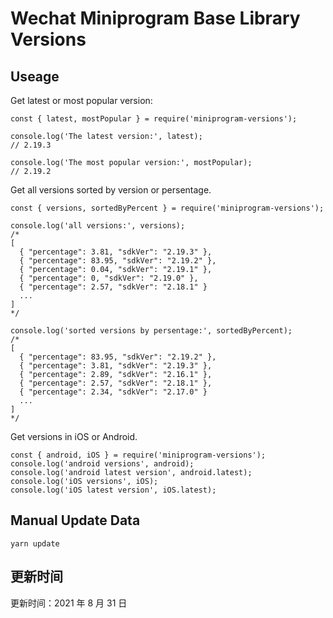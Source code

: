 
# Wechat Miniprogram Base Library Versions

## Useage

Get latest or most popular version:

```;
const { latest, mostPopular } = require('miniprogram-versions');

console.log('The latest version:', latest);
// 2.19.3

console.log('The most popular version:', mostPopular);
// 2.19.2

```

Get all versions sorted by version or persentage.

```
const { versions, sortedByPercent } = require('miniprogram-versions');

console.log('all versions:', versions);
/*
[
  { "percentage": 3.81, "sdkVer": "2.19.3" },
  { "percentage": 83.95, "sdkVer": "2.19.2" },
  { "percentage": 0.04, "sdkVer": "2.19.1" },
  { "percentage": 0, "sdkVer": "2.19.0" },
  { "percentage": 2.57, "sdkVer": "2.18.1" }
  ...
]
*/

console.log('sorted versions by persentage:', sortedByPercent);
/*
[
  { "percentage": 83.95, "sdkVer": "2.19.2" },
  { "percentage": 3.81, "sdkVer": "2.19.3" },
  { "percentage": 2.89, "sdkVer": "2.16.1" },
  { "percentage": 2.57, "sdkVer": "2.18.1" },
  { "percentage": 2.34, "sdkVer": "2.17.0" }
  ...
]
*/
```

Get versions in iOS or Android.

```
const { android, iOS } = require('miniprogram-versions');
console.log('android versions', android);
console.log('android latest version', android.latest);
console.log('iOS versions', iOS);
console.log('iOS latest version', iOS.latest);
```

## Manual Update Data

```
yarn update
```

## 更新时间

更新时间：2021 年 8 月 31 日
